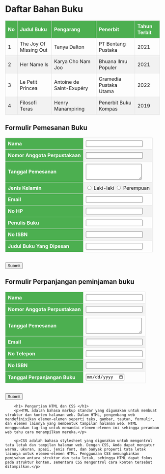 <html lang="id">
<head>
    <meta charset="UTF-8">
    <meta http-equiv="X-UA-Compatible" content="IE=edge">
    <meta name="viewport" content="width=device-width, initial-scale=1.0">
    <title>Menu</title>
    <style>
        .navbar {
            background-color: #333;
            position: relative;
            z-index: 999;
        }

        .navbar ul {
            list-style-type: none;
            margin: 0;
            padding: 0;
        }

        .navbar li {
            display: inline-block;
            position: relative; /* Untuk menempatkan submenu dengan benar */
        }

        .navbar li a {
            color: white;
            display: block;
            padding: 10px 20px;
            text-decoration: none;
        }

        .navbar ul ul {
            position: absolute;
            top: 100%;
            display: none;
            background-color: #333; /* Untuk mempertahankan gaya dropdown */
        }

        .navbar ul ul li {
            display: block;
        }

        .navbar li:hover > ul {
            display: block;
        }

        .navbar ul ul li a:hover {
            background-color: #555;
        }
    </style>
</head>

<body>

    <div id="halaman">
        <nav class="navbar"> <!-- Menambahkan kelas untuk styling -->
            <ul>
                <li><a href="#">Menu</a></li>
                <li>
                    <a href="#">dropdown</a>
                    <ul>
                        <li><a href="perpustakaan.html">Submenu-1</a></li>
                        <li><a href="buku.html">Submenu-2</a></li>
                        <li><a href="table pemesanan.html">Submenu-3</a></li>
                        <li><a href="Modul5 soal2.html">Modul 5-1</a></li>
                        <li><a href="Modul5 soal3.html">Modul 5-2</a></li>
                        <li><a href="Modul 6.html">Modul 6-1</a></li>
                    </ul>
                </li>
            </ul>
        </nav>
    </div>

</body>
</html>

<h1>PERPUSTAKAAN UNIVERSITAS NEGERI MEDAN</h1>

<h2>Perkenalkan saya Metharia Jessica, ini adalah pengalaman pertama saya dalam membuat Website untuk memenuhi tugas matakuliah Pemograman Web. Perpustakaan yang saya ambil adalah Perpustakaan Unimed selengkapnya mengenai perpustakaan unimed dapat dilihat melalui link yang disertakan https://perpustakaan.unimed.ac.id/</h2>

![WhatsApp Image 2024-09-22 at 19 57 41](https://github.com/user-attachments/assets/39e963ec-fc2f-4451-8cb7-2aa81ee63a35)

<div class="dropdown">
        <button class="mainmenubtn">Main Menu</button>
        <div class="dropdown-child">
            <a href="http://www.yourdomain.com/page1.html">Sub Menu 1</a>
            <a href="http://www.yourdomain.com/page2.html">Sub Menu 2</a>
            <a href="http://www.yourdomain.com/page3.html">Sub Menu 3</a>
            <a href="http://www.yourdomain.com/page4.html">Sub Menu 4</a>
            <a href="http://www.yourdomain.com/page5.html">Sub Menu 5</a>
        </div>
Berikut video profile Perpustakaan Universitas Negeri Medan
https://youtu.be/e8DYUPu3PuM?feature=shared

<html lang="en">
<head>
  <meta charset="UTF-8">
  <title>AUDIO/AUTOPLAY</title>
</head>
<body>
  <h1>AUDIO/AUTOPLAY</h1>
  <audio controls>
    <source src="start.mp3"type=audio/mpeg>
  </audio>
</body>
</html>
<html>
<body>
<h2>Formulir Perpustakaan Universitas Negeri Medan</h2>
    <form action="#" method="post">
        <table>
            <tr>
                <th>Nama</th>
                <td><input type="text" name="nama" required></td>
            </tr>
            <tr>
                <th>NIM</th>
                <td><input type="text" name="nim" required></td>
            </tr>
            <tr>
                <th>Alamat</th>
                <td><textarea name="alamat" rows="3" required></textarea></td>
            </tr>
            <tr>
                <th>Jenis Kelamin</th>
                <td>
                    <input type="radio" name="jenis_kelamin" value="Laki-laki" required> Laki-laki
                    <input type="radio" name="jenis_kelamin" value="Perempuan" required> Perempuan
                </td>
            </tr>
            <tr>
                <th>Email</th>
                <td><input type="email" name="email" required></td>
            </tr>
            <tr>
                <th>No HP</th>
                <td><input type="text" name="no_hp" required></td>
            </tr>
            <tr>
                <th>Tempat Lahir</th>
                <td><input type="text" name="tempat_lahir" required></td>
            </tr>
            <tr>
                <th>Tanggal Lahir</th>
                <td><input type="date" name="tanggal_lahir" required></td>
            </tr>
        </table>
        <br>
        <input type="submit" value="Submit">
    </form>
</body>      
  <head>
    <meta charset="UTF-8">
    <meta name="viewport" content="width=device-width, initial-scale=1.0">
    <title>Tabel Bahan Buku</title>
    <style>
        body {
            font-family: Arial, sans-serif;
            margin: 20px;
        }
        table {
            width: 100%;
            border-collapse: collapse;
            margin-top: 20px;
        }
        th, td {
            border: 1px solid #ddd;
            padding: 8px;
            text-align: left;
        }
        th {
            background-color: #4CAF50;
            color: white;
        }
        tr:nth-child(even) {
            background-color: #f2f2f2;
        }
    </style>
</head>
<body>
    <h1>Daftar Bahan Buku</h1>
    <table>
        <thead>
            <tr>
                <th>No</th>
                <th>Judul Buku</th>
                <th>Pengarang</th>
                <th>Penerbit</th>
                <th>Tahun Terbit</th>
            </tr>
        </thead>
        <tbody>
            <tr>
                <td>1</td>
                <td>The Joy Of Missing Out</td>
                <td>Tanya Dalton</td>
                <td>PT Bentang Pustaka</td>
                <td>2021</td>
            </tr>
            <tr>
                <td>2</td>
                <td>Her Name Is</td>
                <td>Karya Cho Nam Joo</td>
                <td>Bhuana Ilmu Populer</td>
                <td>2021</td>
            </tr>
            <tr>
                <td>3</td>
                <td>Le Petit Princea</td>
                <td>Antoine de Saint-Exupéry</td>
                <td>Gramedia Pustaka Utama</td>
                <td>2022</td>
            </tr>
            <tr>
                <td>4</td>
                <td>Filosofi Teras</td>
                <td>Henry Manampiring</td>
                <td>Penerbit Buku Kompas</td>
                <td>2019</td>
            </tr>
        </tbody>
    </table>
</body>
<body>
<h2>Formulir Pemesanan Buku</h2>
    <form action="#" method="post">
        <table>
            <tr>
                <th>Nama</th>
                <td><input type="text" name="nama" required></td>
            </tr>
            <tr>
                <th>Nomor Anggota Perpustakaan</th>
                <td><input type="text" name="nomor anggota perpustakaan" required></td>
            </tr>
            <tr>
                <th>Tanggal Pemesanan</th>
                <td><textarea name="Tanggal Pemesanan" rows="3" required></textarea></td>
            </tr>
            <tr>
                <th>Jenis Kelamin</th>
                <td>
                    <input type="radio" name="jenis_kelamin" value="Laki-laki" required> Laki-laki
                    <input type="radio" name="jenis_kelamin" value="Perempuan" required> Perempuan
                </td>
            </tr>
            <tr>
                <th>Email</th>
                <td><input type="email" name="email" required></td>
            </tr>
            <tr>
                <th>No HP</th>
                <td><input type="text" name="no_hp" required></td>
            </tr>
            <tr>
                <th>Penulis Buku</th>
                <td><input type="text" name="Penulis Buku" required></td>
            </tr>
            <tr>
                <th>No ISBN</th>
               <td><input type="text" name="no isbn" required></td>
            </tr>
             <tr>
                <th>Judul Buku Yang Dipesan</th>
                <td><input type="text" name="judul buku yang dipesan" required></td>
            </tr>
        </table>
        <br>
        <input type="submit" value="Submit">
</body>
      <body>
<h2>Formulir Perpanjangan peminjaman buku </h2>
    <form action="#" method="post">
        <table>
            <tr>
                <th>Nama</th>
                <td><input type="text" name="nama" required></td>
            </tr>
            <tr>
                <th>Nomor Anggota Perpustakaan</th>
                <td><input type="text" name="nomor anggota perpustakaan" required></td>
            </tr>
            <tr>
                <th>Tanggal Pemesanan</th>
                <td><textarea name="Tanggal Peminjamanan" rows="3" required></textarea></td>
            </tr>
            <tr>
                <th>Email</th>
                <td><input type="email" name="email" required></td>
            </tr>
            <tr>
                <th>No Telepon</th>
                <td><input type="text" name="no telepon" required></td>
            </tr>
            <tr>
                <th>No ISBN</th>
                <td><input type="text" name="no isbn" required></td>
            </tr>
             <tr>
                <th>Tanggal Perpanjangan Buku</th>
                <td><input type="date" name="Tanggal perpanjangan buku" required></td>
            </tr>
        </table>
        <br>
        <input type="submit" value="Submit">
    </form>
    
        <h1> Pengertian HTML dan CSS </h1>
        <p>HTML adalah bahasa markup standar yang digunakan untuk membuat struktur dan konten halaman web. Dalam HTML, pengembang web mendefinisikan elemen-elemen seperti teks, gambar, tautan, formulir, dan elemen lainnya yang membentuk tampilan halaman web. HTML menggunakan tag-tag untuk menandai elemen-elemen ini sehingga peramban web tahu cara menampilkan mereka.</p>
    
        <p>CSS adalah bahasa stylesheet yang digunakan untuk mengontrol tata letak dan tampilan halaman web. Dengan CSS, Anda dapat mengatur warna, ukuran, spasi, jenis font, dan banyak properti tata letak lainnya untuk elemen-elemen HTML. Penggunaan CSS memungkinkan pemisahan antara struktur dan tata letak, sehingga HTML dapat fokus pada struktur konten, sementara CSS mengontrol cara konten tersebut ditampilkan.</p>
    
</html>
